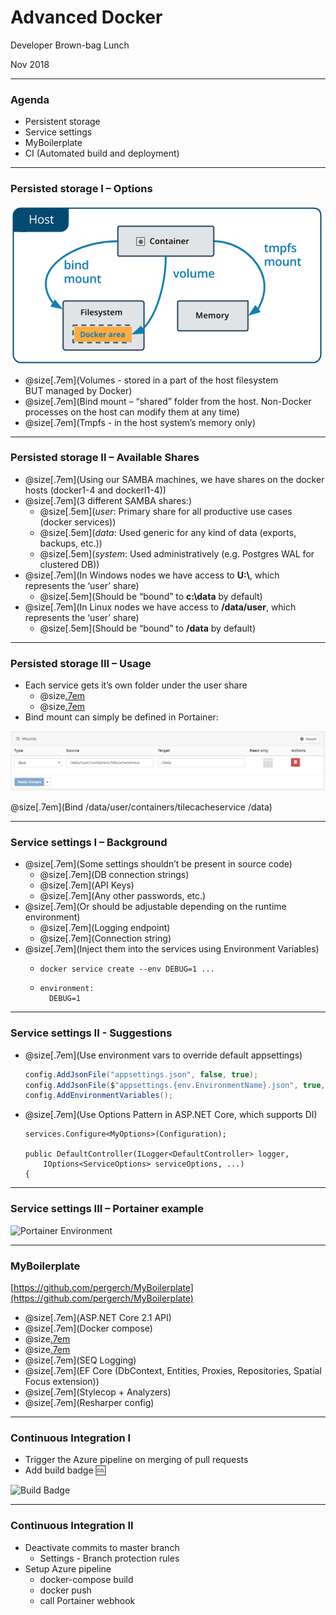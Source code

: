 # Advanced Docker

Developer Brown-bag Lunch

Nov 2018

---

### Agenda

- Persistent storage
- Service settings
- MyBoilerplate
- CI (Automated build and deployment)

---

### Persisted storage I – Options 

![](docs/docker-storage.png "Docker Storage")

- @size[.7em](Volumes - stored in a part of the host filesystem BUT managed by Docker)
- @size[.7em](Bind mount – “shared” folder from the host. Non-Docker processes on the host can modify them at any time)
- @size[.7em](Tmpfs - in the host system’s memory only)

---

### Persisted storage II – Available Shares

- @size[.7em](Using our SAMBA machines, we have shares on the docker hosts (docker1-4 and dockerl1-4))
- @size[.7em](3 different SAMBA shares:)
  - @size[.5em](_user_: Primary share for all productive use cases (docker services))
  - @size[.5em](_data_: Used generic for any kind of data (exports, backups, etc.))
  - @size[.5em](_system_: Used administratively (e.g. Postgres WAL for clustered DB))
- @size[.7em](In Windows nodes we have access to __U:\\__, which represents the ‘user’ share)
  - @size[.5em](Should be “bound” to __c:\data__ by default)
- @size[.7em](In Linux nodes we have access to __/data/user__, which represents the ‘user’ share)
  - @size[.5em](Should be “bound” to __/data__ by default)

---

### Persisted storage III – Usage 

- Each service gets it’s own folder under the user share
  - @size[.7em](/data/user/containers/\[service-name](-dev))
  - @size[.7em](U:\containers\\\[service-name](-dev))
- Bind mount can simply be defined in Portainer:

![](docs/portainer-mount.png "Portainer Mount")

@size[.7em](Bind /data/user/containers/tilecacheservice /data)

---

### Service settings I – Background

- @size[.7em](Some settings shouldn’t be present in source code)
  - @size[.7em](DB connection strings)
  - @size[.7em](API Keys)
  - @size[.7em](Any other passwords, etc.)
- @size[.7em](Or should be adjustable depending on the runtime environment)
  - @size[.7em](Logging endpoint)
  - @size[.7em](Connection string)
- @size[.7em](Inject them into the services using Environment Variables)
  - ```
	docker service create --env DEBUG=1 ...
	```
  - ```
	environment:
	  DEBUG=1
	```
	
---

### Service settings II - Suggestions

- @size[.7em](Use environment vars to override default appsettings)
  ```csharp
  config.AddJsonFile("appsettings.json", false, true);
  config.AddJsonFile($"appsettings.{env.EnvironmentName}.json", true, true);
  config.AddEnvironmentVariables();
	```

- @size[.7em](Use Options Pattern in ASP.NET Core, which supports DI)
  ```
  services.Configure<MyOptions>(Configuration);

  public DefaultController(ILogger<DefaultController> logger, 
      IOptions<ServiceOptions> serviceOptions, ...) 
  { 
  ```

---

### Service settings III – Portainer example

![](docs/portainer-environment.png "Portainer Environment")

---

### MyBoilerplate

[https://github.com/pergerch/MyBoilerplate](https://github.com/pergerch/MyBoilerplate)

- @size[.7em](ASP.NET Core 2.1 API)
- @size[.7em](Docker compose)
- @size[.7em](Settings (Appsettings, Environment variables, Options Pattern))
- @size[.7em](Automapper)
- @size[.7em](SEQ Logging)
- @size[.7em](EF Core (DbContext, Entities, Proxies, Repositories, Spatial Focus extension))
- @size[.7em](Stylecop + Analyzers)
- @size[.7em](Resharper config)

---

### Continuous Integration I

- Trigger the Azure pipeline on merging of pull requests
- Add build badge :cool:

![](docs/badge.png "Build Badge")

---

### Continuous Integration II

- Deactivate commits to master branch
  - Settings - Branch protection rules
- Setup Azure pipeline
  - docker-compose build
  - docker push
  - call Portainer webhook
